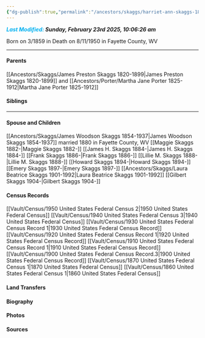```yaml
---
{"dg-publish":true,"permalink":"/ancestors/skaggs/harriet-ann-skaggs-1859-1950/","tags":["Harriet-Ann-Skaggs"]}
---
```


***<font color="#00b0f0">Last Modified:</font> Sunday, February 23rd 2025, 10:06:26 am***

Born on  3/1859 in <!-- link to place -->
Death on 8/11/1950 in Fayette County, WV

---
#### Parents

[[Ancestors/Skaggs/James Preston Skaggs 1820-1899\|James Preston Skaggs 1820-1899]] and [[Ancestors/Porter/Martha Jane Porter 1825-1912\|Martha Jane Porter 1825-1912]]
#### Siblings
<!-- Link to sibling -->

---
#### Spouse and Children
[[Ancestors/Skaggs/James Woodson Skaggs 1854-1937\|James Woodson Skaggs 1854-1937]]  married 1880 in Fayette County, WV
[[Maggie Skaggs 1882-\|Maggie Skaggs 1882-]]
[[James H. Skaggs 1884-\|James H. Skaggs 1884-]]
[[Frank Skaggs 1886-\|Frank Skaggs 1886-]]
[[Lillie M. Skaggs 1888-\|Lillie M. Skaggs 1888-]]
[[Howard Skaggs 1894-\|Howard Skaggs 1894-]]
[[Emery Skaggs 1897-\|Emery Skaggs 1897-]]
[[Ancestors/Skaggs/Laura Beatrice Skaggs 1901-1992\|Laura Beatrice Skaggs 1901-1992]]
[[Gilbert Skaggs 1904-\|Gilbert Skaggs 1904-]]

#### Census Records
[[Vault/Census/1950 United States Federal Census 2\|1950 United States Federal Census]]
[[Vault/Census/1940 United States Federal Census 3\|1940 United States Federal Census]]
[[Vault/Census/1930 United States Federal Census Record 1\|1930 United States Federal Census Record]]
[[Vault/Census/1920 United States Federal Census Record 1\|1920 United States Federal Census Record]]
[[Vault/Census/1910 United States Federal Census Record 1\|1910 United States Federal Census Record]]
[[Vault/Census/1900 United States Federal Census Record.3\|1900 United States Federal Census Record]]
[[Vault/Census/1870 United States Federal Census 1\|1870 United States Federal Census]]
[[Vault/Census/1860 United States Federal Census 1\|1860 United States Federal Census]]
#### Land Transfers

#### Biography

#### Photos

#### Sources

